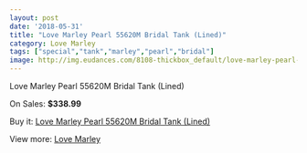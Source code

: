 ```yaml
---
layout: post
date: '2018-05-31'
title: "Love Marley Pearl 55620M Bridal Tank (Lined)"
category: Love Marley
tags: ["special","tank","marley","pearl","bridal"]
image: http://img.eudances.com/8108-thickbox_default/love-marley-pearl-55620m-bridal-tank-lined.jpg
---
```

Love Marley Pearl 55620M Bridal Tank (Lined)

On Sales: **$338.99**
<a href="https://www.eudances.com/en/love-marley/2818-love-marley-pearl-55620m-bridal-tank-lined.html"><amp-img layout="responsive" width="600" height="600" src="//img.eudances.com/8108-thickbox_default/love-marley-pearl-55620m-bridal-tank-lined.jpg" alt="Love Marley Pearl 55620M Bridal Tank (Lined) 0" /></a>
<a href="https://www.eudances.com/en/love-marley/2818-love-marley-pearl-55620m-bridal-tank-lined.html"><amp-img layout="responsive" width="600" height="600" src="//img.eudances.com/8110-thickbox_default/love-marley-pearl-55620m-bridal-tank-lined.jpg" alt="Love Marley Pearl 55620M Bridal Tank (Lined) 1" /></a>
<a href="https://www.eudances.com/en/love-marley/2818-love-marley-pearl-55620m-bridal-tank-lined.html"><amp-img layout="responsive" width="600" height="600" src="//img.eudances.com/8109-thickbox_default/love-marley-pearl-55620m-bridal-tank-lined.jpg" alt="Love Marley Pearl 55620M Bridal Tank (Lined) 2" /></a>

Buy it: [Love Marley Pearl 55620M Bridal Tank (Lined)](https://www.eudances.com/en/love-marley/2818-love-marley-pearl-55620m-bridal-tank-lined.html "Love Marley Pearl 55620M Bridal Tank (Lined)")

View more: [Love Marley](https://www.eudances.com/en/44-love-marley "Love Marley")